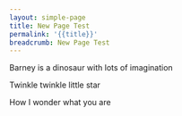 ```yaml
---
layout: simple-page
title: New Page Test
permalink: '{{title}}'
breadcrumb: New Page Test
---
```

Barney is a dinosaur with lots of imagination

Twinkle twinkle little star

How I wonder what you are
